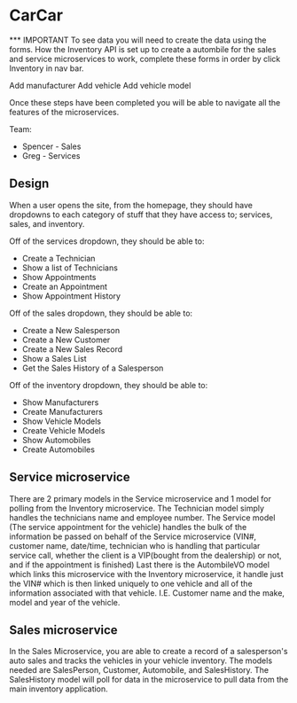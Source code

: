 # CarCar

*** IMPORTANT 
To see data you will need to create the data using the forms. How the Inventory API is set up to create a autombile for the sales and service microservices to work, complete these forms in order by click Inventory in nav bar.

Add manufacturer
Add vehicle
Add vehicle model

Once these steps have been completed you will be able to navigate all the features of the microservices.  

Team:

* Spencer - Sales
* Greg - Services

## Design
When a user opens the site, from the homepage, they should have dropdowns to each category of stuff that they have access to; services, sales, and inventory.

Off of the services dropdown, they should be able to:

- Create a Technician
- Show a list of Technicians 
- Show Appointments
- Create an Appointment
- Show Appointment History

Off of the sales dropdown, they should be able to:

- Create a New Salesperson
- Create a New Customer
- Create a New Sales Record
- Show a Sales List
- Get the Sales History of a Salesperson

Off of the inventory dropdown, they should be able to:

- Show Manufacturers
- Create Manufacturers
- Show Vehicle Models
- Create Vehicle Models
- Show Automobiles
- Create Automobiles
## Service microservice

There are 2 primary models in the Service microservice and 1 model for polling from the Inventory microservice. The Technician model simply handles the technicians name and employee number. The Service model (The service appointment for the vehicle) handles the bulk of the information be passed on behalf of the Service microservice (VIN#, customer name, date/time, technician who is handling that particular service call, whether the client is a VIP(bought from the dealership) or not, and if the appointment is finished) Last there is the AutombileVO model which links this microservice with the Inventory microservice, it handle just the VIN# which is then linked uniquely to one vehicle and all of the information associated with that vehicle. I.E. Customer name and the make, model and year of the vehicle.
## Sales microservice

In the Sales Microservice, you are able to create a record of a salesperson's auto sales and tracks the vehicles in your vehicle inventory.  The models needed are SalesPerson, Customer, Automobile, and SalesHistory.  The SalesHistory model will poll for data in the microservice to pull data from the main inventory application.  
